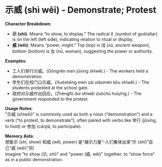 # **示威 (shì wēi) - Demonstrate; Protest**

**Character Breakdown**:  
- **示 (shì)**: Means “to show, to display.” The radical 礻(symbol of god/altar) is on the left (left side), indicating relation to ritual or display.  
- **威 (wēi)**: Means “power, might.” Top (top) is 戌 (xū, ancient weapon), bottom (bottom) is 女 (nǚ, woman), suggesting the power or authority.

**Examples**:  
- 工人们举行示威。(Gōngrén men jǔxíng shìwēi.) - The workers held a demonstration.  
- 学生们在校门口示威。(Xuéshēng men zài xiàomén kǒu shìwēi.) - The students protested at the school gate.  
- 政府对示威作出回应。(Zhèngfǔ duì shìwēi zuòchū huíyìng.) - The government responded to the protest.

**Usage Notes**:  
"示威 (shìwēi)" is commonly used as both a noun (“demonstration”) and a verb (“to protest, to demonstrate”); often paired with verbs like 举行 (jǔxíng, to hold) or 参加 (cānjiā, to participate).

**Memory Aids**:  
想象示 (shì, show) 和威 (wēi, power) 是“展示力量”-人们集体出来“示 (shì)”自己“威 (wēi)”风!  
Imagine "to show (示, shì)" and "power (威, wēi)" together: to “show force” as in a public demonstration.
